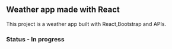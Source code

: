 ## Weather app made with React

This project is a weather app built with React,Bootstrap and APIs.


### Status - In progress
